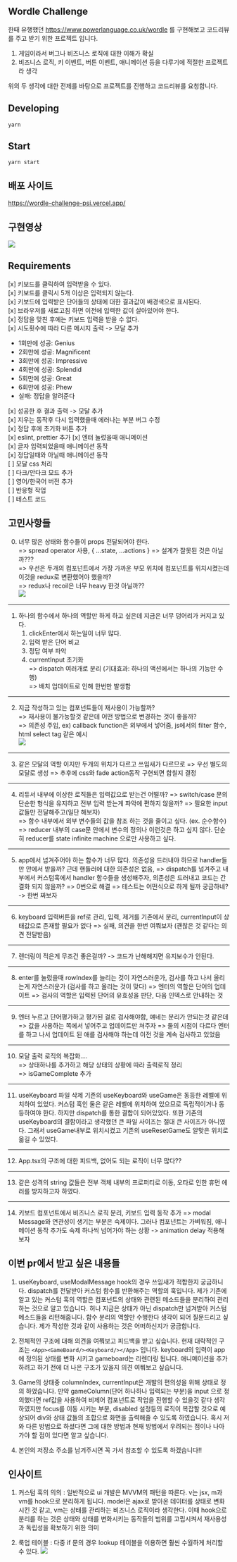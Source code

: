 ## Wordle Challenge

한때 유행했던 https://www.powerlanguage.co.uk/wordle 를 구현해보고 코드리뷰를 주고 받기 위한 프로젝트 입니다.

1. 게임이라서 버그나 비즈니스 로직에 대한 이해가 확실
2. 비즈니스 로직, 키 이벤트, 버튼 이벤트, 애니메이션 등을 다루기에 적절한 프로젝트라 생각

위의 두 생각에 대한 전제를 바탕으로 프로젝트를 진행하고 코드리뷰를 요청합니다.


## Developing

```shell
yarn
```

## Start

```shell
yarn start
```

## 배포 사이트
https://wordle-challenge-psi.vercel.app/

## 구현영상 
![](May-13-2022%2019-25-24.gif)


## Requirements 
[x] 키보드를 클릭하여 입력받을 수 있다.   
[x] 키보드를 클릭시 5개 이상은 입력되지 않는다.   
[x] 키보드에 입력받은 단어들의 상태에 대한 결과값이 배경색으로 표시된다.   
[x] 브라우저를 새로고침 하면 이전에 입력한 값이 살아있어야 한다.  
[x] 정답을 맞친 후에는 키보드 입력을 받을 수 없다.   
[x] 시도횟수에 따라 다른 메시지 출력 -> 모달 추가
- 1회만에 성공: Genius
- 2회만에 성공: Magnificent
- 3회만에 성공: Impressive
- 4회만에 성공: Splendid
- 5회만에 성공: Great
- 6회만에 성공: Phew
- 실패: 정답을 알려준다
  
[x] 성공한 후 결과 출력 -> 모달 추가   
[x] 지우는 동작후 다시 입력했을때 에러나는 부분 버그 수정   
[x] 정답 후에 초기화 버튼 추가    
[x] eslint, prettier 추가
[x] 엔터 눌렀을때 애니메이션   
[x] 글자 입력되었을때 애니메이션 동작   
[x]  정답일때와 아닐때 애니메이션 동작   
[ ] 모달 css 처리   
[ ] 다크/안다크 모드 추가   
[ ] 영어/한국어 버전 추가   
[ ] 반응형 작업   
[ ] 테스트 코드    


## 고민사항들
0) 너무 많은 상태와 함수들이 props 전달되어야 한다.    
   => spread operator 사용, { ...state, ...actions } 
   => 설계가 잘못된 것은 아닐까???     
   => 우선은 두개의 컴포넌트에서 가장 가까운 부모 위치에 컴포넌트를 위치시켰는데 이것을 redux로 변환했어야 했을까?    
   => redux나 recoil은 너무 heavy 한것 아닐까??      
  ![](2022-05-15-00-55-11.png)

------

1) 하나의 함수에서 하나의 역할만 하게 하고 싶은데 지금은 너무 덩어리가 커지고 있다.    
    1) clickEnter에서 하는일이 너무 많다.       
      1) 입력 받은 단어 비교     
      2) 정답 여부 파악    
      3) currentInput 초기화   
    => dispatch 여러개로 분리 (기대효과: 하나의 액션에서는 하나의 기능만 수행)   
    => 배치 업데이트로 인해 한번만 발생함     

------

2) 지금 작성하고 있는 컴포넌트들이 재사용이 가능할까?   
    => 재사용이 불가능할것 같은데 어떤 방법으로 변경하는 것이 좋을까?    
    => 의존성 주입, ex) callback function은 외부에서 넣어줌, js에서의 filter 함수, html select tag 같은 예시    
    ![](2022-05-15-00-54-35.png)

------

3) 같은 모달의 역할 이지만 두개의 위치가 다르고 쓰임새가 다르므로 
    => 우선 별도의 모달로 생성
    => 추후에 css와 fade action동작 구현되면 합칠지 결정

------

4) 리듀서 내부에 이상한 로직들은 입력값으로 받는건 어떨까? 
    => switch/case 문의 단순한 형식을 유지하고 전부 입력 받는게 파악에 편하지 않을까? 
    => 필요한 input 값들만 전달해주고(일단 해보자)   
    => 함수 내부에서 외부 변수들의 값을 참조 하는 것을 줄이고 싶다. (ex. 순수함수)
    => reducer 내부의 case문 안에서 변수의 정의나 이런것은 하고 싶지 않다. 
    단순히 reducer를 state infinite machine 으로만 사용하고 싶다.

------

5) app에서 넘겨주어야 하는 함수가 너무 많다.
   의존성을 드러내야 하므로 handler들만 안에서 받을까? 
   근데 핸들러에 대한 의존성은 없음, 
   => dispatch를 넘겨주고 내부에서 커스텀훅에서 handler 함수들을 생성해주자, 
   의존성은 드러내고 코드는 간결화 되지 않을까? 
   => 0번으로 해결
   => 테스트는 어떤식으로 하게 될까 궁금하네? -> 한번 짜보자

------

6) keyboard 입력버튼을 ref로 관리, 입력, 제거를 기존에서 분리, currentInput이 상태값으로 존재할 필요가 없다
   => 실패, 의견을 한번 여쭤보자 (괜찮은 것 같다는 의견 전달받음)

------

7) 렌더링이 적은게 무조건 좋은걸까? -> 코드가 난해해지면 유지보수가 안된다.

------

8) enter를 눌렀을때 rowIndex를 늘리는 것이 자연스러운가, 검사를 하고 나서 올리는게 자연스러운가 (검사를 하고 올리는 것이 맞다)
  => 엔터의 역할은 단어의 업데이트
  => 검사의 역할은 입력된 단어의 유효성을 판단, 다음 인덱스로 안내하는 것

------   

9) 엔터 누르고 단어평가하고 평가된 걸로 검사해야함, 얘네는 분리가 안되는것 같은데 
    => 값을 사용하는 쪽에서 넣어주고 업데이트만 쳐주자
    => 둘의 시점이 다르다 엔터를 하고 나서 업데이트 된 애를 검사해야 하는데 이전 것을 계속 검사하고 있었음

------

10) 모달 출력 로직의 복잡화....   
  => 상태하나를 추가하고 해당 상태의 상황에 따라 출력로직 정리   
  => isGameComplete 추가    
 
--- 

11) useKeyboard 파일 삭제
    기존의 useKeyboard와 useGame은 동등한 레벨에 위치하여 있었다.
    커스텀 훅인 둘은 같은 레벨에 위치하여 있으므로 독립적이거나 동등하여야 한다.
    하지만 dispatch를 통한 결합이 되어있었다.
    또한 기존의 useKeyboard의 결함이라고 생각했던 큰 파일 사이즈는 절대 큰 사이즈가 아니였다.
    그래서 useGame내부로 위치시켰고 기존의 useResetGame도 알맞은 위치로 옮길 수 있었다.

--- 

12) App.tsx의 구조에 대한 피드백, 없어도 되는 로직이 너무 많다??

---

13) 같은 성격의 string 값들은 전부 객체 내부의 프로퍼티로 이동, 오타로 인한 휴먼 에러를 방지하고자 하였다.

---

14) 키보드 컴포넌트에서 비즈니스 로직 분리, 키보드 입력 동작 추가 => modal Message와 연관성이 생기는 부분은 숙제이다. 그러나 컴포넌트는 가벼워짐, 애니메이션 동작 추가도 숙제
하나씩 넘어가야 하는 상황 -> animation delay 적용해보자

## 이번 pr에서 받고 싶은 내용들 
1) useKeyboard, useModalMessage hook의 경우 쓰임새가 적합한지 궁금하니다. 
  dispatch를 전달받아 커스텀 함수를 반환해주는 역할의 훅입니다.
  제가 기존에 알고 있는 커스텀 훅의 역할은 컴포넌트의 상태와 관련된 메소드들을 분리하여 관리하는 것으로 알고 있습니다.
  허나 지금은 상태가 아닌 dispatch만 넘겨받아 커스텀 메소드들을 리턴해줍니다. 
  함수 분리의 역할만 수행한다 생각이 되어 질문드리고 싶습니다.
  제가 작성한 것과 같이 사용하는 것은 어떠하신지가 궁금합니다.

2) 전체적인 구조에 대해 의견을 여쭤보고 피드백을 받고 싶습니다.
  현재 대략적인 구조는 `<App><GameBoard/><Keyboard/></App>` 입니다.
  keyboard의 입력이 app에 정의된 상태를 변화 시키고 gameboard는 리렌더링 됩니다.
  애니메이션을 추가 하려고 하기 전에 더 나은 구조가 있을지 의견 여쭤보고 싶습니다.

3) Game의 상태중 columnIndex, currentInput은 개발의 편의성을 위해 상태로 정의 하였습니다.
   만약 gameColumn(단어 하나하나 입력되는 부분)을 input 으로 정의했다면 ref값을 사용하여 비제어 컴포넌트로 작업을 진행할 수 있을것 같다 생각하였지만 focus를 이동 시키는 부분, disabled 설정등의 로직이 복잡할 것으로 예상되어 div와 상태 값들의 조합으로 화면을 출력해줄 수 있도록 하였습니다.
   혹시 저와 다른 방법으로 하셨다면 그에 대한 방법과 현재 방법에서 우려되는 점이나 나아가야 할 점이 있다면 알고 싶습니다.

4) 본인의 저장소 주소를 남겨주시면 꼭 가서 참조할 수 있도록 하겠습니다!!


## 인사이트
1. 커스텀 훅의 의의 : 
    일반적으로 ui 개발은 MVVM의 패턴을 따른다.
    v는 jsx, m과 vm를 hook으로 분리하게 됩니다.
    model은 ajax로 받아온 데이터를 상태로 변화시킨 것 같고, vm는 상태를 관리하는 비즈니스 로직이라 생각한다.
    이때 hook으로 분리를 하는 것은 상태와 상태를 변화시키는 동작들의 범위를 고립시켜서 재사용성과 독립성을 확보하기 위한 의미


2. 룩업 테이블 :
    다중 if 문의 경우 lookup 테이블을 이용하면 훨씬 수월하게 처리할 수 있다.
    ![](2022-05-15-12-30-39.png)

